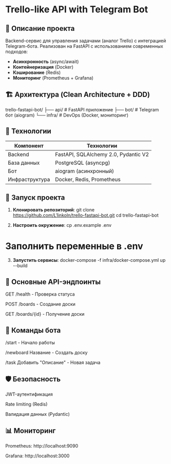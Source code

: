 # Trello-like API with Telegram Bot

## 📌 Описание проекта
Backend-сервис для управления задачами (аналог Trello) с интеграцией Telegram-бота. Реализован на FastAPI с использованием современных подходов:
- **Асинхронность** (async/await)
- **Контейнеризация** (Docker)
- **Кэширование** (Redis)
- **Мониторинг** (Prometheus + Grafana)

## 🏗 Архитектура (Clean Architecture + DDD)
trello-fastapi-bot/
├── api/ # FastAPI приложение
├── bot/ # Telegram бот (aiogram)
└── infra/ # DevOps (Docker, мониторинг)

## 🔧 Технологии
| Компонент       | Технологии                          |
|-----------------|-------------------------------------|
| Backend         | FastAPI, SQLAlchemy 2.0, Pydantic V2|
| База данных     | PostgreSQL (asyncpg)                |
| Бот             | aiogram (асинхронный)               |
| Инфраструктура  | Docker, Redis, Prometheus           |

## 🚀 Запуск проекта
1. **Клонировать репозиторий**:
git clone https://github.com/L1inkoln/trello-fastapi-bot.git
cd trello-fastapi-bot

2. **Настроить окружение**:
cp .env.example .env
# Заполнить переменные в .env

3. **Запустить сервисы**:
docker-compose -f infra/docker-compose.yml up --build

## 📡 Основные API-эндпоинты
GET /health - Проверка статуса

POST /boards - Создание доски

GET /boards/{id} - Получение доски

## 🤖 Команды бота
/start - Начало работы

/newboard Название - Создать доску

/task Добавить "Описание" - Новая задача

## 🛡️ Безопасность
JWT-аутентификация

Rate limiting (Redis)

Валидация данных (Pydantic)

## 📊 Мониторинг
Prometheus: http://localhost:9090

Grafana: http://localhost:3000
